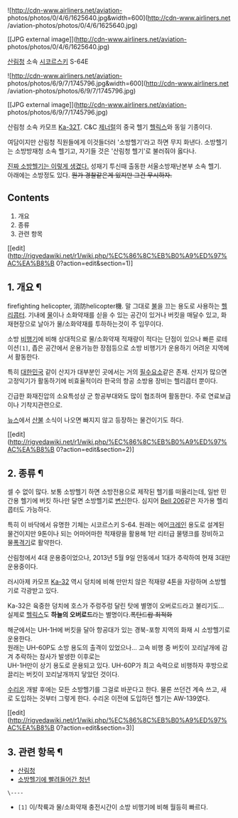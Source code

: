 ![http://cdn-www.airliners.net/aviation-
photos/photos/0/4/6/1625640.jpg&width=600](http://cdn-www.airliners.net
/aviation-photos/photos/0/4/6/1625640.jpg)

[[JPG external image]](http://cdn-www.airliners.net/aviation-
photos/photos/0/4/6/1625640.jpg)

  
[산림청](%EC%82%B0%EB%A6%BC%EC%B2%AD.md) 소속
[시코르스키](%EC%8B%9C%EC%BD%94%EB%A5%B4%EC%8A%A4%ED%82%A4.md) S-64E

![http://cdn-www.airliners.net/aviation-
photos/photos/6/9/7/1745796.jpg&width=600](http://cdn-www.airliners.net
/aviation-photos/photos/6/9/7/1745796.jpg)

[[JPG external image]](http://cdn-www.airliners.net/aviation-
photos/photos/6/9/7/1745796.jpg)

  
산림청 소속 카모프 [Ka-32T](Ka-32.md). C&C
[제너럴](%EC%A0%9C%EB%84%88%EB%9F%B4.md)의 중국 헬기
[헬릭스](%ED%97%AC%EB%A6%AD%EC%8A%A4.md)와 동일 기종이다.

여담이지만 산림청 직원들에게 이것들더러 '소방헬기'라고 하면 무지 화낸다. 소방헬기는 소방방재청 소속 헬기고, 자기들 것은 '산림청 헬기'로
불러줘야 옳다나.

[진짜 소방헬기는 이렇게 생겼다.](http://news1.kr/photos/547543) 성재기 투신때 출동한 서울소방재난본부 소속 헬기.  
아래에는 소방정도 있다. <del>뭔가 경찰같은게 있지만 그건 무시하자.</del>

## Contents

    

1. 개요 
2. 종류 
3. 관련 항목 

[[edit](http://rigvedawiki.net/r1/wiki.php/%EC%86%8C%EB%B0%A9%ED%97%AC%EA%B8%B
0?action=edit&section=1)]

## 1. 개요 ¶

firefighting helicopter, 消防helicopter機. 말 그대로 [불](%EB%B6%88.md)을 끄는 용도로
사용하는 [헬리콥터](%ED%97%AC%EB%A6%AC%EC%BD%A5%ED%84%B0.md). 기내에
[물](%EB%AC%BC.md)이나 소화약재를 싣을 수 있는 공간이 있거나 버킷을 매달수 있고, 화재현장으로 날아가 물/소화약재를
투하하는것이 주 임무이다.

  

소방 [비행기](%EB%B9%84%ED%96%89%EA%B8%B0.md)에 비해 상대적으로 물/소화약재 적재량이 적다는 단점이 있으나
빠른 로테이션`[1]`, 좁은 공간에서 운용가능한 장점등으로 소방 비행기가 운용하기 어려운 지역에서 활동한다.

  

특히 [대한민국](%EB%8C%80%ED%95%9C%EB%AF%BC%EA%B5%AD.md) 같이 산지가 대부분인 곳에서는 거의
[필수요소](%ED%95%84%EC%88%98%EC%9A%94%EC%86%8C.md)같은 존재. 산지가 많으면 고정익기가 활동하기에
비효율적이라 한국의 항공 소방용 장비는 헬리콥터 뿐이다.

  

긴급한 화재진압의 소요특성상 군 항공부대와도 많이 협조하며 활동한다. 주로 연료보급이나 기착지관련으로.

  

[뉴스](%EB%89%B4%EC%8A%A4.md)에서 [산불](%EC%82%B0%EB%B6%88.md) 소식이 나오면 빠지지 않고
등장하는 물건이기도 하다.

  

[[edit](http://rigvedawiki.net/r1/wiki.php/%EC%86%8C%EB%B0%A9%ED%97%AC%EA%B8%B
0?action=edit&section=2)]

## 2. 종류 ¶

셀 수 없이 많다. 보통 소방헬기 하면 소방전용으로 제작된 헬기를 떠올리는데, 일반 민간용 헬기에 버킷 하나만 달면 소방헬기로
[변신](%EB%B3%80%EC%8B%A0.md)한다. 심지어 [Bell 206](Bell%20206.md)같은 자가용 헬리콥터도
가능하다.

  

특히 이 바닥에서 유명한 기체는 시코르스키 S-64. 원래는 에어[크레인](%ED%81%AC%EB%A0%88%EC%9D%B8.md)
용도로 설계된 물건이지만 9톤이나 되는 어마어마한 적재량을 활용해 1만 리터급 물탱크를 장비하고
물[폭격기](%ED%8F%AD%EA%B2%A9%EA%B8%B0.md)로 활약한다.

  

산림청에서 4대 운용중이었으나, 2013년 5월 9일 안동에서 1대가 추락하여 현재 3대만 운용중이다.

  

러시아제 카모프 [Ka-32](Ka-32.md) 역시 덩치에 비해 만만치 않은 적재량 4톤을 자랑하며 소방헬기로 각광받고 있다.

  

Ka-32은 육중한 덩치에 호스가 주렁주렁 달린 탓에 별명이 오버로드라고 불리기도... 실제로
[헬릭스](%ED%97%AC%EB%A6%AD%EC%8A%A4.md)도 **하늘의 오버로드**라는 별명이다.<del>폭탄드랍
최적화</del>

  

해군에서는 UH-1H에 버킷을 달아 항공대가 있는 경북-포항 지역의 화재 시 소방헬기로 운용한다.  
원래는 UH-60P도 소방 용도의 출격이 있었으나... 고속 비행 중 버킷이 꼬리날개에 감겨 추락하는 참사가 발생한 이후로는  
UH-1H만이 상기 용도로 운용되고 있다. UH-60P가 최고 속력으로 비행하자 후방으로 끌리는 버킷이 꼬리날개까지 닿았던 것이다.

  

[수리온](%EC%88%98%EB%A6%AC%EC%98%A8.md) 개발 후에는 모든 소방헬기를 그걸로 바꾼다고 한다. 물론 쓰던건
계속 쓰고, 새로 도입하는 것부터 그렇게 한다. 수리온 이전에 도입하던 헬기는 AW-139였다.

  

[[edit](http://rigvedawiki.net/r1/wiki.php/%EC%86%8C%EB%B0%A9%ED%97%AC%EA%B8%B
0?action=edit&section=3)]

## 3. 관련 항목 ¶

  * [산림청](%EC%82%B0%EB%A6%BC%EC%B2%AD.md)
  * [소방헬기에 빨려들어간 청년](%EC%86%8C%EB%B0%A9%ED%97%AC%EA%B8%B0%EC%97%90%20%EB%B9%A8%EB%A0%A4%EB%93%A4%EC%96%B4%EA%B0%84%20%EC%B2%AD%EB%85%84.md)

`\----`

  * `[1]` 이/착륙과 물/소화약재 충전시간이 소방 비행기에 비해 월등히 빠르다.

